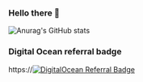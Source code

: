 ### Hello there 👋
![Anurag's GitHub stats](https://github-readme-stats.vercel.app/api?username=rey-aquino&show_icons=true&theme=radical)

### Digital Ocean referral badge 
https://<a href="https://www.digitalocean.com/?refcode=1503f3598831&utm_campaign=Referral_Invite&utm_medium=Referral_Program&utm_source=badge"><img src="https://web-platforms.sfo2.cdn.digitaloceanspaces.com/WWW/Badge%202.svg" alt="DigitalOcean Referral Badge" /></a>
